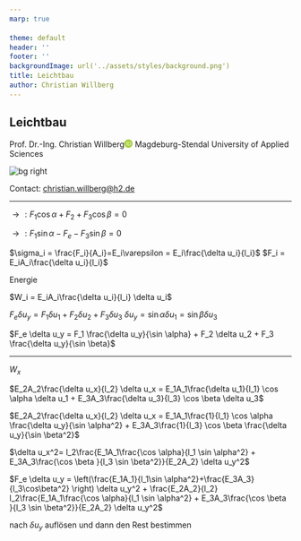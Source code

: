 ```yaml
---
marp: true

theme: default
header: ''
footer: ''
backgroundImage: url('../assets/styles/background.png')
title: Leichtbau
author: Christian Willberg
---
```


<style>
footer {
    font-size: 14px; /* Change footer font size */
    color: #888; /* Change footer color */
    text-align: right; /* Change footer alignment */
}
</style>


## Leichtbau
Prof. Dr.-Ing. Christian Willberg<a href="https://orcid.org/0000-0003-2433-9183"><img src="../assets/styles/ORCIDiD_iconvector.png" alt="ORCID symbol" style="height:15px;width:auto;vertical-align: top;background-color:transparent;"></a>
Magdeburg-Stendal University of Applied Sciences

![bg right](https://upload.wikimedia.org/wikipedia/commons/a/a2/Bochumer_Verein-23-50078.jpg)

Contact: christian.willberg@h2.de



---

$\rightarrow : F_1 \cos\alpha + F_2 + F_3 \cos\beta=0$

$\rightarrow : F_1 \sin\alpha - F_e - F_3 \sin\beta=0$

$\sigma_i = \frac{F_i}{A_i}=E_i\varepsilon = E_i\frac{\delta u_i}{l_i}$
$F_i = E_iA_i\frac{\delta u_i}{l_i}$

Energie

$W_i = E_iA_i\frac{\delta u_i}{l_i} \delta u_i$


$F_e \delta u_y = F_1 \delta u_1 + F_2 \delta u_2 +  F_3 \delta u_3$
$\delta u_y = \sin \alpha \delta u_1 = \sin \beta \delta u_3$

$F_e \delta u_y = F_1 \frac{\delta u_y}{\sin \alpha} + F_2 \delta u_2 +  F_3 \frac{\delta u_y}{\sin \beta}$

---

$W_x$

$E_2A_2\frac{\delta u_x}{l_2} \delta u_x = E_1A_1\frac{\delta u_1}{l_1} \cos \alpha \delta u_1 + E_3A_3\frac{\delta u_3}{l_3} \cos \beta \delta u_3$

$E_2A_2\frac{\delta u_x}{l_2} \delta u_x = E_1A_1\frac{1}{l_1} \cos \alpha  \frac{\delta u_y}{\sin \alpha^2} + E_3A_3\frac{1}{l_3} \cos \beta  \frac{\delta u_y}{\sin \beta^2}$

$\delta u_x^2= l_2\frac{E_1A_1\frac{\cos \alpha}{l_1 \sin \alpha^2}  + E_3A_3\frac{\cos \beta }{l_3 \sin \beta^2}}{E_2A_2} \delta u_y^2$

$F_e \delta u_y = \left(\frac{E_1A_1}{l_1\sin \alpha^2}+\frac{E_3A_3}{l_3\cos\beta^2} \right) \delta u_y^2 + \frac{E_2A_2}{l_2} l_2\frac{E_1A_1\frac{\cos \alpha}{l_1 \sin \alpha^2}  + E_3A_3\frac{\cos \beta }{l_3 \sin \beta^2}}{E_2A_2} \delta u_y^2$

nach $\delta u_y$ auflösen und dann den Rest bestimmen
